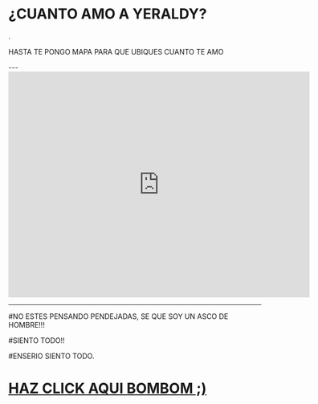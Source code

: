 
  <h1>¿CUANTO AMO A YERALDY?</h1>.
  
 <p>HASTA TE PONGO MAPA PARA QUE UBIQUES CUANTO TE AMO</p>
 ---
<iframe src="https://www.google.com/maps/embed?pb=!1m18!1m12!1m3!1d3986.687820356336!2d-79.87975148572008!3d-2.2698456381288805!2m3!1f0!2f0!3f0!3m2!1i1024!2i768!4f13.1!3m3!1m2!1s0x902d657f1db26a1d%3A0x5df1ba272d114e33!2sClinica%20Gaibor!5e0!3m2!1ses-419!2sec!4v1573521570220!5m2!1ses-419!2sec" width="600" height="450" frameborder="0" style="border:0;" allowfullscreen=""></iframe>

---
#NO ESTES PENSANDO PENDEJADAS, SE QUE SOY UN ASCO DE HOMBRE!!!

#SIENTO TODO!!

#ENSERIO SIENTO TODO.

<a href="https://wa.me/5930990291804?text=!%20ESCRIBEME%20PARA%20DARNOS%20UNOS%20BESOS%20TU%20APUUUURALEEEEEE%20!">
						<ion-icon name="logo-whatsapp"></ion-icon>
						<h1>HAZ CLICK AQUI BOMBOM ;)</h1>
					</a>
